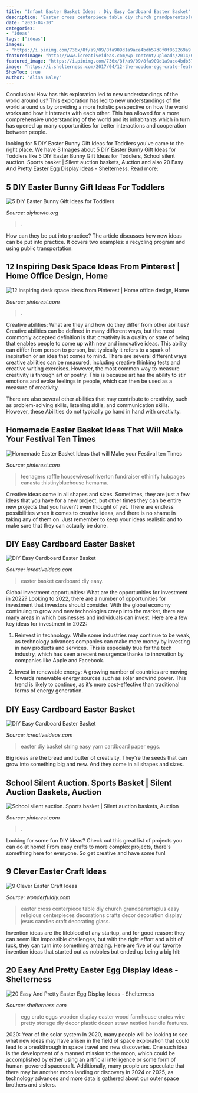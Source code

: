 ```yaml
---
title: "Infant Easter Basket Ideas : Diy Easy Cardboard Easter Basket"
description: "Easter cross centerpiece table diy church grandparentsplus easy religious centerpieces decorations crafts decor decoration display jesus candles craft decorating glass"
date: "2023-04-30"
categories:
- "ideas"
tags: ["ideas"]
images:
- "https://i.pinimg.com/736x/8f/a9/09/8fa909d1a9ace4bdb57d8f0f862269a9.jpg"
featuredImage: "http://www.icreativeideas.com/wp-content/uploads/2014/03/DIY-Easy-Cardboard-Easter-Basket-5.jpg"
featured_image: "https://i.pinimg.com/736x/8f/a9/09/8fa909d1a9ace4bdb57d8f0f862269a9.jpg"
image: "https://i.shelterness.com/2017/04/12-the-wooden-egg-crate-features-a-vintage-style-company-logo-wire-handle-and-one-dozen-plastic-eggs-nestled-in-straw.jpg"
ShowToc: true
author: "Alisa Haley"
---
```



Conclusion: How has this exploration led to new understandings of the world around us?
This exploration has led to new understandings of the world around us by providing a more holistic perspective on how the world works and how it interacts with each other. This has allowed for a more comprehensive understanding of the world and its inhabitants which in turn has opened up many opportunities for better interactions and cooperation between people.

	

		
looking for 5 DIY Easter Bunny Gift Ideas for Toddlers you've came to the right place. We have 8 Images about 5 DIY Easter Bunny Gift Ideas for Toddlers like 5 DIY Easter Bunny Gift Ideas for Toddlers, School silent auction. Sports basket | Silent auction baskets, Auction and also 20 Easy And Pretty Easter Egg Display Ideas - Shelterness. Read more:
		
    
## 5 DIY Easter Bunny Gift Ideas For Toddlers

<img loading=lazy src="http://www.diyhowto.org/wp-content/uploads/2016/03/DIY-Paper-Bag-Bunny-Treat-Easter-Bunny-Gift-Ideas.jpg" onerror="this.onerror=null;this.src='https://tse1.mm.bing.net/th?id=OIP.WevhTa-3k1z_0HirIp3zcQHaKX&amp;pid=15.1';" alt="5 DIY Easter Bunny Gift Ideas for Toddlers">

_Source: diyhowto.org_

>. 

	

How can they be put into practice?
The article discusses how new ideas can be put into practice. It covers two examples: a recycling program and using public transportation.

    
## 12 Inspiring Desk Space Ideas From Pinterest | Home Office Design, Home

<img loading=lazy src="https://i.pinimg.com/736x/8f/a9/09/8fa909d1a9ace4bdb57d8f0f862269a9.jpg" onerror="this.onerror=null;this.src='https://tse2.mm.bing.net/th?id=OIP.3tngh0T6kcRyzrMnSDp9nQHaLH&amp;pid=15.1';" alt="12 inspiring desk space ideas from Pinterest | Home office design, Home">

_Source: pinterest.com_

>. 

	

Creative abilities: What are they and how do they differ from other abilities?
Creative abilities can be defined in many different ways, but the most commonly accepted definition is that creativity is a quality or state of being that enables people to come up with new and innovative ideas. This ability can differ from person to person, but typically it refers to a spark of inspiration or an idea that comes to mind.
There are several different ways creative abilities can be measured, including creative thinking tests and creative writing exercises. However, the most common way to measure creativity is through art or poetry. This is because art has the ability to stir emotions and evoke feelings in people, which can then be used as a measure of creativity.

There are also several other abilities that may contribute to creativity, such as problem-solving skills, listening skills, and communication skills. However, these Abilities do not typically go hand in hand with creativity.

    
## Homemade Easter Basket Ideas That Will Make Your Festival Ten Times

<img loading=lazy src="https://i.pinimg.com/736x/d1/8d/1a/d18d1a24c9886c7e41787e65da3514ec.jpg" onerror="this.onerror=null;this.src='https://tse1.mm.bing.net/th?id=OIP.9tCMkwJvAiBItk0lKd87mAHaJ6&amp;pid=15.1';" alt="Homemade Easter Basket Ideas that will Make your Festival ten Times">

_Source: pinterest.com_

>teenagers raffle housewivesofriverton fundraiser ethinify hubpages canasta thistinybluehouse hemama. 

	

Creative ideas come in all shapes and sizes. Sometimes, they are just a few ideas that you have for a new project, but other times they can be entire new projects that you haven't even thought of yet. There are endless possibilities when it comes to creative ideas, and there is no shame in taking any of them on. Just remember to keep your ideas realistic and to make sure that they can actually be done.

    
## DIY Easy Cardboard Easter Basket

<img loading=lazy src="http://www.icreativeideas.com/wp-content/uploads/2014/03/DIY-Easy-Cardboard-Easter-Basket-5.jpg" onerror="this.onerror=null;this.src='https://tse2.mm.bing.net/th?id=OIP.06PIV_QH_RDR6aJKbzyKdAHaFn&amp;pid=15.1';" alt="DIY Easy Cardboard Easter Basket">

_Source: icreativeideas.com_

>easter basket cardboard diy easy. 

	

Global investment opportunities: What are the opportunities for investment in 2022?
Looking to 2022, there are a number of opportunities for investment that investors should consider. With the global economy continuing to grow and new technologies creep into the market, there are many areas in which businesses and individuals can invest. Here are a few key ideas for investment in 2022: 
1. Reinvest in technology: While some industries may continue to be weak, as technology advances companies can make more money by investing in new products and services. This is especially true for the tech industry, which has seen a recent resurgence thanks to innovation by companies like Apple and Facebook. 

2. Invest in renewable energy: A growing number of countries are moving towards renewable energy sources such as solar andwind power. This trend is likely to continue, as it’s more cost-effective than traditional forms of energy generation. 


    
## DIY Easy Cardboard Easter Basket

<img loading=lazy src="https://www.icreativeideas.com/wp-content/uploads/2014/03/DIY-Yarn-String-Easter-Basket-1.jpg" onerror="this.onerror=null;this.src='https://tse2.mm.bing.net/th?id=OIP.TP47pTXzcjiFkaIobsM2eQHaHa&amp;pid=15.1';" alt="DIY Easy Cardboard Easter Basket">

_Source: icreativeideas.com_

>easter diy basket string easy yarn cardboard paper eggs. 

	

Big ideas are the bread and butter of creativity. They're the seeds that can grow into something big and new. And they come in all shapes and sizes.

    
## School Silent Auction. Sports Basket | Silent Auction Baskets, Auction

<img loading=lazy src="https://i.pinimg.com/736x/b1/65/8e/b1658eadadd22bb1944842f083395375--auction-baskets-silent-auction.jpg" onerror="this.onerror=null;this.src='https://tse4.mm.bing.net/th?id=OIP.8c7URUjTU9FSWQI5gdbmSAHaJ3&amp;pid=15.1';" alt="School silent auction. Sports basket | Silent auction baskets, Auction">

_Source: pinterest.com_

>. 

	

Looking for some fun DIY ideas? Check out this great list of projects you can do at home! From easy crafts to more complex projects, there's something here for everyone. So get creative and have some fun!

    
## 9 Clever Easter Craft Ideas

<img loading=lazy src="https://cdn.wonderfuldiy.com/wp-content/uploads/2016/02/Easter-Cross-Centerpiece-DIY.jpg" onerror="this.onerror=null;this.src='https://tse1.mm.bing.net/th?id=OIP.PX3BvVw8dofR1Pa-hhHrBwHaKZ&amp;pid=15.1';" alt="9 Clever Easter Craft Ideas">

_Source: wonderfuldiy.com_

>easter cross centerpiece table diy church grandparentsplus easy religious centerpieces decorations crafts decor decoration display jesus candles craft decorating glass. 

	

Invention ideas are the lifeblood of any startup, and for good reason: they can seem like impossible challenges, but with the right effort and a bit of luck, they can turn into something amazing. Here are five of our favorite invention ideas that started out as nobbles but ended up being a big hit:

    
## 20 Easy And Pretty Easter Egg Display Ideas - Shelterness

<img loading=lazy src="https://i.shelterness.com/2017/04/12-the-wooden-egg-crate-features-a-vintage-style-company-logo-wire-handle-and-one-dozen-plastic-eggs-nestled-in-straw.jpg" onerror="this.onerror=null;this.src='https://tse4.mm.bing.net/th?id=OIP.-vmEUVosXkfNXh7_rGOItgHaLD&amp;pid=15.1';" alt="20 Easy And Pretty Easter Egg Display Ideas - Shelterness">

_Source: shelterness.com_

>egg crate eggs wooden display easter wood farmhouse crates wire pretty storage diy decor plastic dozen straw nestled handle features. 

	

2020: Year of the solar system
In 2020, many people will be looking to see what new ideas may have arisen in the field of space exploration that could lead to a breakthrough in space travel and new discoveries. One such idea is the development of a manned mission to the moon, which could be accomplished by either using an artificial intelligence or some form of human-powered spacecraft. Additionally, many people are speculate that there may be another moon landing or discovery in 2024 or 2025, as technology advances and more data is gathered about our outer space brothers and sisters.

